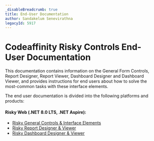 ```yaml
---
_disableBreadcrumb: true
title: End-User Documentation
author: Sandakelum Senevirathna
legacyId: 5917
---
```


# Codeaffinity Risky Controls End-User Documentation

This documentation contains information on the General Form Controls, Report Designer, Report Viewer, Dashboard Designer and Dashboard Viewer, and provides instructions for end users about how to solve the most-common tasks with these interface elements.

The end user documentation is divided into the following platforms and products:

#### Risky Web (.NET 8.0 LTS, .NET Aspire):

* [Risky General Controls & Interface Elements](interface-elements-for-web/articles/index.md)
* [Risky Report Designer & Viewer](reporting-for-web/articles/index.md)
* [Risky Dashboard Designer & Viewer](dashboard-for-web/articles/index.md)